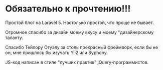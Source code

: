 <h1>Обязательно к прочтению!!!</h1>
<p>Простой блог на Laravel 5. Настолько простой, что проще не бывает.</p>
<p>Огромное спасибо за дизайн моему вкусу и моему "дизайнерскому таланту.</p>
<p>Спасибо Тейлору Отуэлу за столь прекрасный фреймворк, если бы не он, мне пришлось бы изучать Yii2 или Syphony.</p>
<p>JS-код написан в стиле "лучших практик" jQuery-программистов.</p>
